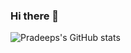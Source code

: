### Hi there 👋

<!--
**anonymousalpha/anonymousalpha** is a ✨ _special_ ✨ repository because its `README.md` (this file) appears on your GitHub profile.

Here are some ideas to get you started:

- 🔭 I’m currently working on ...
- 🌱 I’m currently learning ...
- 👯 I’m looking to collaborate on ...
- 🤔 I’m looking for help with ...
- 💬 Ask me about ...
- 📫 How to reach me: ...
- 😄 Pronouns: ...
- ⚡ Fun fact: ...
-->

![Pradeeps's GitHub stats](https://github-readme-stats.vercel.app/api?username=anonymousalpha&count_private=true&show_icons=true&theme=radical)
